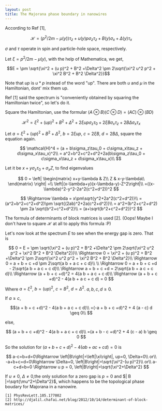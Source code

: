 ```yaml
---
layout: post
title: The Majorana phase boundary in nanowires
---
```


According to Ref [1], 

$$\mathcal{H}=(p^2/2m-\mu(y))\tau_z + u(y) p \sigma_z \tau_z + B(y) \sigma_x + \Delta(y) \tau_x$$

$\sigma$ and $\tau$  operate in spin and particle-hole space, respectively.

Let $\xi = p^2/2m-\mu(y)$, with the help of Mathematica, we get,

$$E = \pm \sqrt{\xi^2 + (u p)^2 + B^2 +\Delta^2 \pm 2\sqrt{\xi^2 u^2 p^2 + \xi^2 B^2 + B^2 \Delta^2}}$$

Note that $up$ is $u*p$ instead of the word "up". There are both $u$ and $\mu$ in the Hamiltonian, dont' mix them up.

Ref [1] said the spectrum is "conveniently obtained by squaring the Hamiltonian twice", so let's do it. 

Square the Hamiltonian, use the formular $(A \otimes B)(C \otimes D)=(AC)\otimes(BD)$

$$\mathcal{H}^2 = \xi^2 + (u p)^2 + B^2 +\Delta^2 + 2\xi u p\sigma_z\tau_0 + 2\xi B \sigma_x\tau_z + 2 B \Delta \sigma_x\tau_x$$

Let $a = \xi^2 + (u p)^2 + B^2 +\Delta^2$, $b = 2\xi u p$, $c = 2\xi B$, $d = 2 B \Delta$, square the equation again.

$$
\mathcal{H}^4 
= (a + b\sigma_z\tau_0 + c\sigma_x\tau_z + d\sigma_x\tau_x)^2\\
= a^2+b^2+c^2+d^2+2a(b\sigma_z\tau_0 + c\sigma_x\tau_z + d\sigma_x\tau_x)\\
$$

Let it be $x+y\sigma_z \tau_0+\sigma_x Z$, to find eigenvalues

$$
0 = 
\left|
\begin{matrix} 
x+y-\lambda & Z\\
Z & x-y-\lambda\\
\end{matrix}
\right|
=\\
\left|(x-\lambda+y)(x-\lambda-y)-Z^2\right|\\
=((x-\lambda)^2-y^2-2a^2(c^2+d^2))^2
$$

$$
\Rightarrow \lambda = x\pm\sqrt{y^2+2a^2(c^2+d^2)}\\
= (a^2+b^2+c^2+d^2)\pm \sqrt{(2ab)^2+2a(c^2+d^2)}\\
= a^2+(b^2+c^2+d^2) \pm 2a \sqrt{b^2+c^2+d^2}\\
= (a+\sqrt{b^2+c^2+d^2})^2
$$

The formula of determinants of block matrices is used [2]. (Oops! Maybe I don't have to square $\mathcal{H}$ at all to apply this formula :P)

Let's now look at the spectrum $E$ to see when the energy gap is zero. That is

$$
0 = E = \pm \sqrt{\xi^2 + (u p)^2 + B^2 +\Delta^2 \pm 2\sqrt{\xi^2 u^2 p^2 + \xi^2 B^2 + B^2 \Delta^2}}\\
\Rightarrow
0 = \xi^2 + (u p)^2 + B^2 +\Delta^2 \pm 2\sqrt{\xi^2 u^2 p^2 + \xi^2 B^2 + B^2 \Delta^2}\\
\Rightarrow
0 = a + b + c +d \pm 2\sqrt{a b + a c + c d}\\
\\
\Rightarrow
0 = a + b + c +d - 2\sqrt{a b + a c + c d}\\
\Rightarrow
a + b + c +d = 2\sqrt{a b + a c + c d}\\
\Rightarrow
(a + b + c +d)^2 = 4(a b + a c + c d)\\
\Rightarrow
(a + b + c +d)^2 - 4(a b + a c + c d) = 0
$$

Where $a=\xi^2$, $b=(u p)^2$, $c = B^2$, $d=\Delta^2$. $a,b,c,d \geq 0$.

If $a \geq c$, 

$$(a + b + c +d)^2 - 4(a b + a c + c d)\\
=(-a + b + c +d)^2 + 4 (a - c) d \geq 0\\
$$

else,

$$
(a + b + c +d)^2 - 4(a b + a c + c d)\\
=(a + b - c +d)^2 + 4 (c - a) b \geq 0
$$

So the solution for $(a + b + c +d)^2 - 4(a b + a c + c d) = 0$ is 

$$
a-c=b+d=0\Rightarrow \left|B\right|=\left|\xi\right|, up=0, \Delta=0\\
or\\
-a+b+c=d=0\Rightarrow \Delta=0, \left|B\right|=\sqrt{\xi^2-(u p)^2}\\
or\\
a-c+d=b=0 \Rightarrow u p = 0, \left|B\right|=\sqrt{\xi^2+\Delta^2}
$$

If $u \neq 0$, $\Delta \neq 0$,the only solution for a zero gap is $p = 0$ and $| B |=\sqrt{\mu^2+\Delta^2}$, which happens to be the topological phase boudary for Majorana in a nanowire.

```
[1] PhysRevLett.105.177002
[2] http://djalil.chafai.net/blog/2012/10/14/determinant-of-block-matrices/
```
